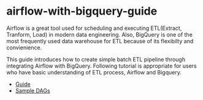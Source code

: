 # airflow-with-bigquery-guide

Airflow is a great tool used for scheduling and executing ETL(Extract, Tranform, Load) in modern data engineering. 
Also, BigQuery is one of the most frequently used data warehouse for ETL because of its flexibilty and convienience.

This guide introduces how to create simple batch ETL pipeline through integrating Airflow with BigQuery.
Following tutorial is appropriate for users who have basic understanding of ETL process, Airflow and Bigquery.

* [Guide](https://yoonhyejin.github.io/airflow-with-bigquery-guide/)
* [Sample DAGs](https://github.com/yoonhyejin/airflow-with-bigquery-guide/tree/main/dags) 